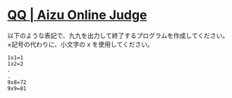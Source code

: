 [QQ \| Aizu Online Judge](http://judge.u-aizu.ac.jp/onlinejudge/description.jsp?id=0000)
====

以下のような表記で、九九を出力して終了するプログラムを作成してください。×記号の代わりに、小文字の x を使用してください。

```
1x1=1
1x2=2
.
.
9x8=72
9x9=81
```